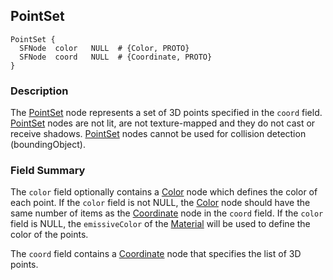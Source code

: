 ## PointSet

```
PointSet {
  SFNode  color   NULL  # {Color, PROTO}
  SFNode  coord   NULL  # {Coordinate, PROTO}
}
```

### Description

The [PointSet](#pointset) node represents a set of 3D points specified in the `coord` field.
[PointSet](#pointset) nodes are not lit, are not texture-mapped and they do not cast or receive shadows.
[PointSet](#pointset) nodes cannot be used for collision detection (boundingObject).

### Field Summary

The `color` field optionally contains a [Color](color.md) node which defines the color of each point.
If the `color` field is not NULL, the [Color](color.md) node should have the same number of items as the [Coordinate](coordinate.md) node in the `coord` field.
If the `color` field is NULL, the `emissiveColor` of the [Material](material.md) will be used to define the color of the points.

The `coord` field contains a [Coordinate](coordinate.md) node that specifies the list of 3D points.
